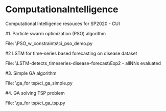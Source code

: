 # ComputationaIntelligence
Computational Intelligence resouces for SP2020 - CUI

#1. Particle swarm optimization (PSO) algorithm 

File: \PSO_w_constraints\ci_pso_demo.py

#2 LSTM for time-series based forecasting on disease dataset

File: \LSTM-detects_timeseries-disease-forecast\Exp2 - allNNs evaluated

#3. Simple GA algorithm 

File: \ga_for tsp\ci_ga_simple.py

#4. GA solving TSP problem 

File: \ga_for tsp\ci_ga_tsp.py
